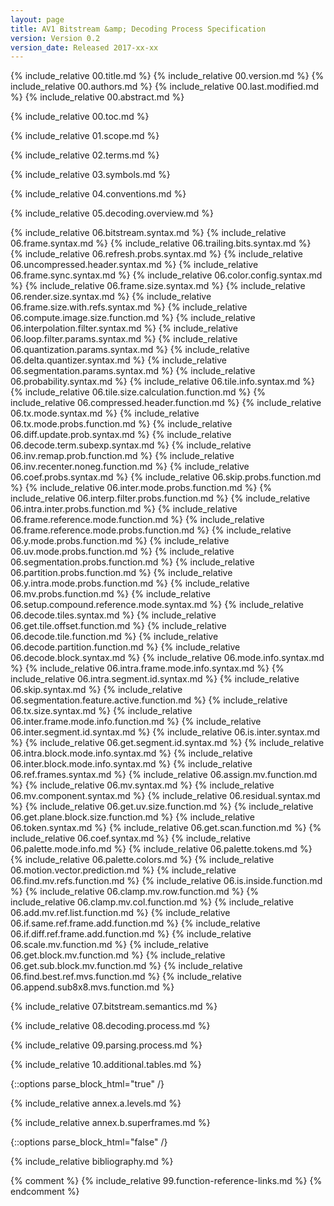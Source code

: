 ```yaml
---
layout: page
title: AV1 Bitstream &amp; Decoding Process Specification
version: Version 0.2
version_date: Released 2017-xx-xx
---
```


{% include_relative 00.title.md %}
{% include_relative 00.version.md %}
{% include_relative 00.authors.md %}
{% include_relative 00.last.modified.md %}
{% include_relative 00.abstract.md %}

{% include_relative 00.toc.md %}

{% include_relative 01.scope.md %}

{% include_relative 02.terms.md %}

{% include_relative 03.symbols.md %}

{% include_relative 04.conventions.md %}

{% include_relative 05.decoding.overview.md %}

{% include_relative 06.bitstream.syntax.md %}
{% include_relative 06.frame.syntax.md %}
{% include_relative 06.trailing.bits.syntax.md %}
{% include_relative 06.refresh.probs.syntax.md %}
{% include_relative 06.uncompressed.header.syntax.md %}
{% include_relative 06.frame.sync.syntax.md %}
{% include_relative 06.color.config.syntax.md %}
{% include_relative 06.frame.size.syntax.md %}
{% include_relative 06.render.size.syntax.md %}
{% include_relative 06.frame.size.with.refs.syntax.md %}
{% include_relative 06.compute.image.size.function.md %}
{% include_relative 06.interpolation.filter.syntax.md %}
{% include_relative 06.loop.filter.params.syntax.md %}
{% include_relative 06.quantization.params.syntax.md %}
{% include_relative 06.delta.quantizer.syntax.md %}
{% include_relative 06.segmentation.params.syntax.md %}
{% include_relative 06.probability.syntax.md %}
{% include_relative 06.tile.info.syntax.md %}
{% include_relative 06.tile.size.calculation.function.md %}
{% include_relative 06.compressed.header.function.md %}
{% include_relative 06.tx.mode.syntax.md %}
{% include_relative 06.tx.mode.probs.function.md %}
{% include_relative 06.diff.update.prob.syntax.md %}
{% include_relative 06.decode.term.subexp.syntax.md %}
{% include_relative 06.inv.remap.prob.function.md %}
{% include_relative 06.inv.recenter.noneg.function.md %}
{% include_relative 06.coef.probs.syntax.md %}
{% include_relative 06.skip.probs.function.md %}
{% include_relative 06.inter.mode.probs.function.md %}
{% include_relative 06.interp.filter.probs.function.md %}
{% include_relative 06.intra.inter.probs.function.md %}
{% include_relative 06.frame.reference.mode.function.md %}
{% include_relative 06.frame.reference.mode.probs.function.md %}
{% include_relative 06.y.mode.probs.function.md %}
{% include_relative 06.uv.mode.probs.function.md %}
{% include_relative 06.segmentation.probs.function.md %}
{% include_relative 06.partition.probs.function.md %}
{% include_relative 06.y.intra.mode.probs.function.md %}
{% include_relative 06.mv.probs.function.md %}
{% include_relative 06.setup.compound.reference.mode.syntax.md %}
{% include_relative 06.decode.tiles.syntax.md %}
{% include_relative 06.get.tile.offset.function.md %}
{% include_relative 06.decode.tile.function.md %}
{% include_relative 06.decode.partition.function.md %}
{% include_relative 06.decode.block.syntax.md %}
{% include_relative 06.mode.info.syntax.md %}
{% include_relative 06.intra.frame.mode.info.syntax.md %}
{% include_relative 06.intra.segment.id.syntax.md %}
{% include_relative 06.skip.syntax.md %}
{% include_relative 06.segmentation.feature.active.function.md %}
{% include_relative 06.tx.size.syntax.md %}
{% include_relative 06.inter.frame.mode.info.function.md %}
{% include_relative 06.inter.segment.id.syntax.md %}
{% include_relative 06.is.inter.syntax.md %}
{% include_relative 06.get.segment.id.syntax.md %}
{% include_relative 06.intra.block.mode.info.syntax.md %}
{% include_relative 06.inter.block.mode.info.syntax.md %}
{% include_relative 06.ref.frames.syntax.md %}
{% include_relative 06.assign.mv.function.md %}
{% include_relative 06.mv.syntax.md %}
{% include_relative 06.mv.component.syntax.md %}
{% include_relative 06.residual.syntax.md %}
{% include_relative 06.get.uv.size.function.md %}
{% include_relative 06.get.plane.block.size.function.md %}
{% include_relative 06.token.syntax.md %}
{% include_relative 06.get.scan.function.md %}
{% include_relative 06.coef.syntax.md %}
{% include_relative 06.palette.mode.info.md %}
{% include_relative 06.palette.tokens.md %}
{% include_relative 06.palette.colors.md %}
{% include_relative 06.motion.vector.prediction.md %}
{% include_relative 06.find.mv.refs.function.md %}
{% include_relative 06.is.inside.function.md %}
{% include_relative 06.clamp.mv.row.function.md %}
{% include_relative 06.clamp.mv.col.function.md %}
{% include_relative 06.add.mv.ref.list.function.md %}
{% include_relative 06.if.same.ref.frame.add.function.md %}
{% include_relative 06.if.diff.ref.frame.add.function.md %}
{% include_relative 06.scale.mv.function.md %}
{% include_relative 06.get.block.mv.function.md %}
{% include_relative 06.get.sub.block.mv.function.md %}
{% include_relative 06.find.best.ref.mvs.function.md %}
{% include_relative 06.append.sub8x8.mvs.function.md %}

{% include_relative 07.bitstream.semantics.md %}

{% include_relative 08.decoding.process.md %}

{% include_relative 09.parsing.process.md %}

{% include_relative 10.additional.tables.md %}

{::options parse_block_html="true" /}
<div class="annex">

{% include_relative annex.a.levels.md %}

{% include_relative annex.b.superframes.md %}

</div>
{::options parse_block_html="false" /}

{% include_relative bibliography.md %}

{% comment %}
{% include_relative 99.function-reference-links.md %}
{% endcomment %}
